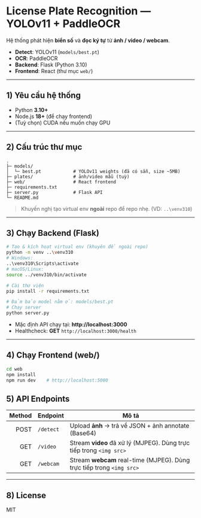 # License Plate Recognition — YOLOv11 + PaddleOCR

Hệ thống phát hiện **biển số** và **đọc ký tự** từ **ảnh / video / webcam**.

- **Detect**: YOLOv11 (`models/best.pt`)
- **OCR**: PaddleOCR
- **Backend**: Flask (Python 3.10)
- **Frontend**: React (thư mục `web/`)

---

## 1) Yêu cầu hệ thống
- Python **3.10+**
- Node.js **18+** (để chạy frontend)
- (Tuỳ chọn) CUDA nếu muốn chạy GPU

---

## 2) Cấu trúc thư mục
```
.
├─ models/
│  └─ best.pt            # YOLOv11 weights (đã có sẵn, size ~5MB)
├─ plates/               # ảnh/video mẫu (tuỳ)
├─ web/                  # React frontend
├─ requirements.txt
├─ server.py             # Flask API
└─ README.md
```

> Khuyến nghị tạo virtual env **ngoài** repo để repo nhẹ. (VD: `..\venv310`)

---

## 3) Chạy Backend (Flask)
```bash
# Tạo & kích hoạt virtual env (khuyên để ngoài repo)
python -m venv ..\venv310
# Windows:
..\venv310\Scripts\activate
# macOS/Linux:
source ../venv310/bin/activate

# Cài thư viện
pip install -r requirements.txt

# Đảm bảo model nằm ở: models/best.pt
# Chạy server
python server.py
```

- Mặc định API chạy tại: **http://localhost:3000**
- Healthcheck: **GET** `http://localhost:3000/health`

---

## 4) Chạy Frontend (web/)
```bash
cd web
npm install
npm run dev    # http://localhost:5000

```
## 5) API Endpoints

| Method | Endpoint   | Mô tả |
|-------:|------------|-------|
| POST   | `/detect`  | Upload **ảnh** → trả về JSON + ảnh annotate (Base64) |
| GET    | `/video`   | Stream **video** đã xử lý (MJPEG). Dùng trực tiếp trong `<img src>` |
| GET    | `/webcam`  | Stream **webcam** real-time (MJPEG). Dùng trực tiếp trong `<img src>` |

---

## 8) License
MIT 

